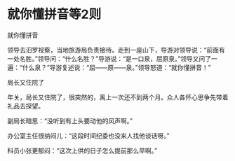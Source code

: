 # 就你懂拼音等2则

就你懂拼音 

领导去汨罗视察，当地旅游局负责接待。走到一座山下，导游对领导说：“前面有一处名胜。”领导问：“什么名胜？”导游说：“是一口泉，屈原泉。”领导又问了一遍：“什么泉？”导游复述说：“屈——原——泉。”领导怒道：“就你懂拼音！” 

局长又住院了 

年关，局长又住院了，很突然的，离上一次还不到两个月。众人各怀心思争先带着礼品去探望。 

副局长暗思：“没听到有上头要动他的风声啊。” 

办公室主任很纳闷儿：“这段时间纪委也没来人找他谈话呀。” 

科员小张更郁闷：“这次上供的日子怎么提前那么早啊。”